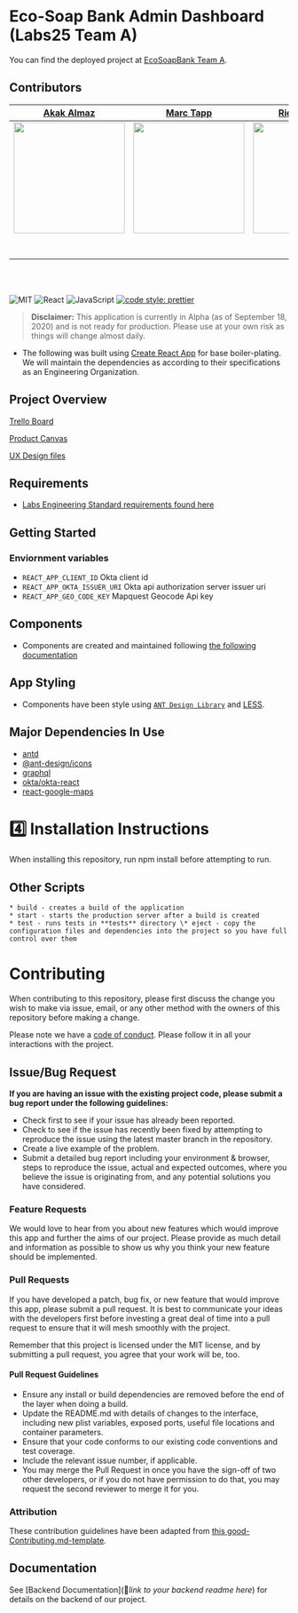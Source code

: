 # Eco-Soap Bank Admin Dashboard (Labs25 Team A)

You can find the deployed project at [EcoSoapBank Team A](https://a.ecosoap.dev).

## Contributors


|                                                      [Akak Almaz](https://github.com/Aakak)                                                       |                                                       [Marc Tapp](https://github.com/tippitytapp)                                                        |                                                      [Richard Wang](https://github.com/richVI)                                                       |                                                       [Rodrigo De La Mora](https://github.com/delamorarodrigo)                                                        |                                                      [Tanner Williams](https://github.com/Tannerwill756)                                                       |
| :-----------------------------------------------------------------------------------------------------------------------------------------: | :-------------------------------------------------------------------------------------------------------------------------------------------: | :-----------------------------------------------------------------------------------------------------------------------------------------: | :-------------------------------------------------------------------------------------------------------------------------------------------: | :-----------------------------------------------------------------------------------------------------------------------------------------: |
| [<img src="https://avatars0.githubusercontent.com/u/4251464?s=460&u=e4c1defe9f10895551fe5bc396f8270338a428c3&v=4" width = "200" />](https://github.com/aakak) | [<img src="https://avatars2.githubusercontent.com/u/60143534?s=460&u=401ca6019ff578e931950564faf99cee49012536&v=4" width = "200" />](https://github.com/tippitytapp) | [<img src="https://avatars0.githubusercontent.com/u/47126654?s=460&u=6e73f4ac70507b517c4a0ca3aa4cb7a8da66325f&v=4" width = "200" />](https://github.com/richvi) | [<img src="https://avatars2.githubusercontent.com/u/60915500?s=460&u=a03f7ecda6f8231de5ab0825a73ed3bc27590b0d&v=4" width = "200" />](https://github.com/delamorarodrigo) | [<img src="https://avatars3.githubusercontent.com/u/60625284?s=460&u=96dc747e0e37027321c7e7b1f525bd6f822d3aa3&v=4" width = "200" />](https://github.com/tannerwill756) |
|                                [<img src="https://github.com/favicon.ico" width="15"> ](https://github.com/aakak)                                |                            [<img src="https://github.com/favicon.ico" width="15"> ](https://github.com/tippitytapp)                             |                          [<img src="https://github.com/favicon.ico" width="15"> ](https://github.com/richvi)                           |                          [<img src="https://github.com/favicon.ico" width="15"> ](https://github.com/delamorarodrigo)                           |                           [<img src="https://github.com/favicon.ico" width="15"> ](https://github.com/tannerwill756)                            |
|                [ <img src="https://static.licdn.com/sc/h/al2o9zrvru7aqj8e1x2rzsrca" width="15"> ](https://www.linkedin.com/in/akak-almaz/)                |                 [ <img src="https://static.licdn.com/sc/h/al2o9zrvru7aqj8e1x2rzsrca" width="15"> ](https://www.linkedin.com/in/marctapp)                 |                [ <img src="https://static.licdn.com/sc/h/al2o9zrvru7aqj8e1x2rzsrca" width="15"> ](https://www.linkedin.com/in/richardwang1219/)                |                 [ <img src="https://static.licdn.com/sc/h/al2o9zrvru7aqj8e1x2rzsrca" width="15"> ](https://www.linkedin.com/in/rodrigo-de-la-mora/)                 |                [ <img src="https://static.licdn.com/sc/h/al2o9zrvru7aqj8e1x2rzsrca" width="15"> ](https://www.linkedin.com/in/tanner-m-williams/)                |

<br>
<br>


![MIT](https://img.shields.io/packagist/l/doctrine/orm.svg)
![React](https://img.shields.io/badge/react-v16.7.0--alpha.2-blue.svg)
![JavaScript](https://img.shields.io/badge/javascript-ES6-yellow)
[![code style: prettier](https://img.shields.io/badge/code_style-prettier-ff69b4.svg?style=flat-square)](https://github.com/prettier/prettier)

> **Disclaimer:** This application is currently in Alpha (as of September 18, 2020) and is not ready for production. Please use at your own risk as things will change almost daily.

- The following was built using [Create React App](https://reactjs.org/docs/create-a-new-react-app.html) for base boiler-plating. We will maintain the dependencies as according to their specifications as an Engineering Organization.


## Project Overview

[Trello Board](https://trello.com/b/9EmhNHnT/labs25ecosoapakak)

[Product Canvas](https://www.notion.so/Web-Roadmap-63c803c2dd234b859ac46c975f905b54)

[UX Design files](https://whimsical.com/93bqrp3wEWodfwo3PWRMdq)

## Requirements

- [Labs Engineering Standard requirements found here](https://labs.lambdaschool.com/topics/node-js/)

## Getting Started

### Enviornment variables

- `REACT_APP_CLIENT_ID` Okta client id
- `REACT_APP_OKTA_ISSUER_URI` Okta api authorization server issuer uri
- `REACT_APP_GEO_CODE_KEY` Mapquest Geocode Api key


## Components

- Components are created and maintained following [the following documentation](./src/components/README.md)

## App Styling

- Components have been style using [`ANT Design Library`](https://ant.design/) and [LESS](http://lesscss.org/).

## Major Dependencies In Use

- [antd](https://ant.design/docs)
- [@ant-design/icons](https://ant.design/docs)
- [graphql](https://graphql.org/learn/)
- [okta/okta-react](https://www.npmjs.com/package/@okta/okta-react)
- [react-google-maps](https://react-google-maps-api-docs.netlify.app)


# 4️⃣ Installation Instructions

When installing this repository, run npm install before attempting to run.

## Other Scripts

    * build - creates a build of the application
    * start - starts the production server after a build is created
    * test - runs tests in **tests** directory \* eject - copy the configuration files and dependencies into the project so you have full control over them

# Contributing

When contributing to this repository, please first discuss the change you wish to make via issue, email, or any other method with the owners of this repository before making a change.

Please note we have a [code of conduct](./CODE_OF_CONDUCT.md). Please follow it in all your interactions with the project.

## Issue/Bug Request

**If you are having an issue with the existing project code, please submit a bug report under the following guidelines:**

- Check first to see if your issue has already been reported.
- Check to see if the issue has recently been fixed by attempting to reproduce the issue using the latest master branch in the repository.
- Create a live example of the problem.
- Submit a detailed bug report including your environment & browser, steps to reproduce the issue, actual and expected outcomes, where you believe the issue is originating from, and any potential solutions you have considered.

### Feature Requests

We would love to hear from you about new features which would improve this app and further the aims of our project. Please provide as much detail and information as possible to show us why you think your new feature should be implemented.

### Pull Requests

If you have developed a patch, bug fix, or new feature that would improve this app, please submit a pull request. It is best to communicate your ideas with the developers first before investing a great deal of time into a pull request to ensure that it will mesh smoothly with the project.

Remember that this project is licensed under the MIT license, and by submitting a pull request, you agree that your work will be, too.

#### Pull Request Guidelines

- Ensure any install or build dependencies are removed before the end of the layer when doing a build.
- Update the README.md with details of changes to the interface, including new plist variables, exposed ports, useful file locations and container parameters.
- Ensure that your code conforms to our existing code conventions and test coverage.
- Include the relevant issue number, if applicable.
- You may merge the Pull Request in once you have the sign-off of two other developers, or if you do not have permission to do that, you may request the second reviewer to merge it for you.

### Attribution

These contribution guidelines have been adapted from [this good-Contributing.md-template](https://gist.github.com/PurpleBooth/b24679402957c63ec426).

## Documentation

See [Backend Documentation](🚫*link to your backend readme here*) for details on the backend of our project.
